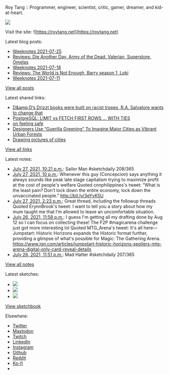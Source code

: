Roy Tang :: Programmer, engineer, scientist, critic, gamer, dreamer, and kid-at-heart.

![](https://roytang.net/static/img/profile.jpg)

Visit the site: ![https://roytang.net](https://roytang.net)

Latest blog posts:

- [Weeknotes 2021-07-25](https://roytang.net/2021/07/weeknotes-2021-07-25/)
- [Reviews: Die Another Day, Army of the Dead, Valerian, Superstore, Omelas](https://roytang.net/2021/07/dad-aotd-vatcoatp-omelas/)
- [Weeknotes 2021-07-18](https://roytang.net/2021/07/weeknotes-2021-07-18/)
- [Reviews: The World is Not Enough, Barry season 1, Loki](https://roytang.net/2021/07/wine-barry-loki/)
- [Weeknotes 2021-07-11](https://roytang.net/2021/07/weeknotes-2021-07-11/)

[View all posts](https://roytang.net/blog)

Latest shared links:

- [D&amp;amp;D’s Drizzt books were built on racist tropes, R.A. Salvatore wants to change that](https://roytang.net/2021/07/dampds-drizzt-books-were-built-on-racist-tropes-ra-salvatore-wants-to-change-that/)
- [PostgreSQL: LIMIT vs FETCH FIRST ROWS … WITH TIES](https://roytang.net/2021/07/postgresql-limit-vs-fetch-first-rows-with-ties/)
- [on feeling safe](https://roytang.net/2021/07/on-feeling-safe/)
- [Designers Use “Guerilla Greening” To Imagine Major Cities as Vibrant Urban Forests](https://roytang.net/2021/07/designers-use-guerilla-greening-to-imagine-major-cities-as-vibrant-urban-forests/)
- [Drawing pictures of cities](https://roytang.net/2021/07/drawing-pictures-of-cities/)

[View all links](https://roytang.net/links)

Latest notes:

- [July 27, 2021, 10:21 p.m.](https://roytang.net/2021/07/1420026535797563394/): Sailor Man #sketchdaily 208/365
- [July 27, 2021, 10 p.m.](https://roytang.net/2021/07/1420021350303940614/): Whenever this guy (Concepcion) says anything it always sounds like peak late stage capitalism trying to maximize profit at the cost of people&#x27;s welfare Quoted cnnphilippines&#x27;s tweet: “What is the least pain? Don’t lock down the entire economy, lock down the unvaccinated people.” http://bit.ly/3eYvK5U
- [July 27, 2021, 2:23 p.m.](https://roytang.net/2021/07/1419906150078697473/): Great thread, including the followup threads Quoted ErynnBrook&#x27;s tweet: I want to tell you a story about how my mum taught me that I’m allowed to leave an uncomfortable situation.
- [July 26, 2021, 11:58 p.m.](https://roytang.net/2021/07/1419688642017054723/): I guess I&#x27;m getting all my drafting done by Aug 12 so I can focus on collecting these! The F2P #magicarena challenge just got more interesting lol Quoted MTG_Arena&#x27;s tweet: It&#x27;s all here—Jumpstart: Historic Horizons expands the Historic format further, providing a glimpse of what&#x27;s possible for Magic: The Gathering Arena. https://www.ign.com/articles/jumpstart-historic-horizons-spoilers-mtg-arena-digital-only-card-reveal-details
- [July 26, 2021, 11:51 p.m.](https://roytang.net/2021/07/1419686724809105409/): Mad Hatter #sketchdaily 207/365

[View all notes](https://roytang.net/notes)

Latest sketches:


- ![](https://roytang.net/media/cache/76/d1/76d16a1346159c86531ad6b4954c79d4.jpg)
- ![](https://roytang.net/media/cache/a5/a1/a5a129ce71d5ce23211e6c68d2697f0a.jpg)
- ![](https://roytang.net/media/cache/e3/ec/e3ec14a9893ba1abba4f878bdd897a3c.jpg)

[View sketchbook](https://roytang.net/albums/sketchbook)


Elsewhere:

- [Twitter](https://twitter.com/roytang)
- [Mastodon](https://mastodon.technology/@roytang)
- [Twitch](https://twitch.tv/twitchyroy)
- [LinkedIn](https://www.linkedin.com/in/roytang)
- [Instagram](https://instagram.com/roytang0400)
- [Github](https://github.com/roytang)
- [Reddit](https://reddit.com/u/hungryroy)
- [Ko-fi](https://ko-fi.com/roytang)
- [](mailto:hello@roytang.net)